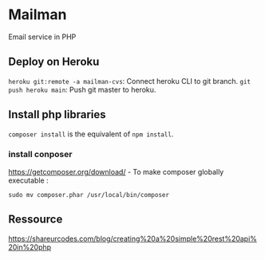 # Mailman
Email service in PHP

## Deploy on Heroku
`heroku git:remote -a mailman-cvs`: Connect heroku CLI to git branch. 
`git push heroku main`: Push git master to heroku.

## Install php libraries
`composer install` is the equivalent of `npm install`.

### install conposer
https://getcomposer.org/download/ - To make composer globally executable : 
```
sudo mv composer.phar /usr/local/bin/composer
```

## Ressource
https://shareurcodes.com/blog/creating%20a%20simple%20rest%20api%20in%20php